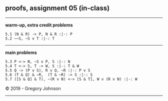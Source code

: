 ## proofs, assignment 05 (in-class)

---

**warm-up, extra credit problems**

~~~{.ProofChecker .JohnsonSL options="fonts tabindent render" guides="fitch" points="2" late-credit="1"}
5.1 (N & R) -> P, N & R :|-: P 
5.2 ~~S, ~S v T :|-: T
~~~

---

**main problems**

~~~{.ProofChecker .JohnsonSL options="fonts tabindent render" guides="fitch" points="20" late-credit="16"}
5.3 P <-> N, ~S v P, S :|-: N 
5.4 T <-> S, T -> W, S :|-: T & W
5.5 Q -> (P v S), R v Q, ~R :|-: P v S
5.6 (T & Q) & ~R,  (T & ~R) -> S :|-: S
5.7 ([S & Q] & T), ~(R v N) <-> [S & T], W v (R v N) :|-: W
~~~


<p>&copy; 2019 - <script>document.write(new Date().getFullYear())</script> Gregory Johnson</p>

---

